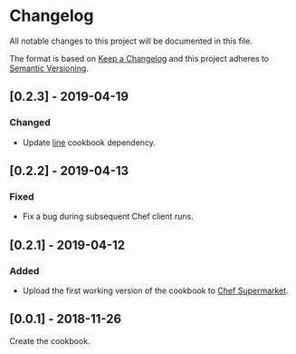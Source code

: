 # Changelog
All notable changes to this project will be documented in this file.

The format is based on [Keep a Changelog](http://keepachangelog.com/en/1.0.0/)
and this project adheres to [Semantic Versioning](http://semver.org/spec/v2.0.0.html).

## [0.2.3] - 2019-04-19

### Changed
- Update [line](https://supermarket.chef.io/cookbooks/line) cookbook dependency.

## [0.2.2] - 2019-04-13

### Fixed
- Fix a bug during subsequent Chef client runs.

## [0.2.1] - 2019-04-12

### Added
- Upload the first working version of the cookbook to [Chef Supermarket](https://supermarket.chef.io/cookbooks/vpn).

## [0.0.1] - 2018-11-26

Create the cookbook.
